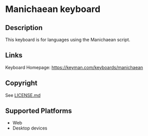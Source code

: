 Manichaean keyboard
==============

Description
-----------
This keyboard is for languages using the Manichaean script.

Links
-----
Keyboard Homepage: https://keyman.com/keyboards/manichaean

Copyright
---------
See [LICENSE.md](LICENSE.md)

Supported Platforms
-------------------
 * Web
 * Desktop devices

